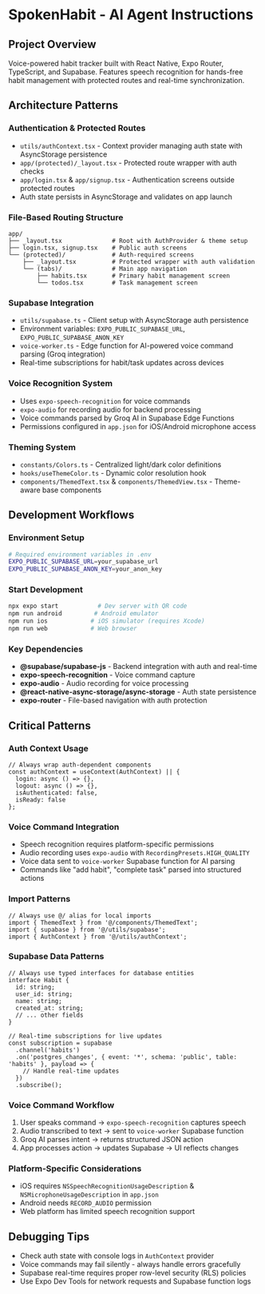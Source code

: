 # SpokenHabit - AI Agent Instructions

## Project Overview
Voice-powered habit tracker built with React Native, Expo Router, TypeScript, and Supabase. Features speech recognition for hands-free habit management with protected routes and real-time synchronization.

## Architecture Patterns

### Authentication & Protected Routes
- `utils/authContext.tsx` - Context provider managing auth state with AsyncStorage persistence
- `app/(protected)/_layout.tsx` - Protected route wrapper with auth checks
- `app/login.tsx` & `app/signup.tsx` - Authentication screens outside protected routes
- Auth state persists in AsyncStorage and validates on app launch

### File-Based Routing Structure
```
app/
├── _layout.tsx              # Root with AuthProvider & theme setup
├── login.tsx, signup.tsx    # Public auth screens
└── (protected)/             # Auth-required screens
    ├── _layout.tsx          # Protected wrapper with auth validation
    └── (tabs)/              # Main app navigation
        ├── habits.tsx       # Primary habit management screen
        └── todos.tsx        # Task management screen
```

### Supabase Integration
- `utils/supabase.ts` - Client setup with AsyncStorage auth persistence
- Environment variables: `EXPO_PUBLIC_SUPABASE_URL`, `EXPO_PUBLIC_SUPABASE_ANON_KEY`
- `voice-worker.ts` - Edge function for AI-powered voice command parsing (Groq integration)
- Real-time subscriptions for habit/task updates across devices

### Voice Recognition System
- Uses `expo-speech-recognition` for voice commands
- `expo-audio` for recording audio for backend processing
- Voice commands parsed by Groq AI in Supabase Edge Functions
- Permissions configured in `app.json` for iOS/Android microphone access

### Theming System
- `constants/Colors.ts` - Centralized light/dark color definitions
- `hooks/useThemeColor.ts` - Dynamic color resolution hook
- `components/ThemedText.tsx` & `components/ThemedView.tsx` - Theme-aware base components

## Development Workflows

### Environment Setup
```bash
# Required environment variables in .env
EXPO_PUBLIC_SUPABASE_URL=your_supabase_url
EXPO_PUBLIC_SUPABASE_ANON_KEY=your_anon_key
```

### Start Development
```bash
npx expo start           # Dev server with QR code
npm run android         # Android emulator
npm run ios            # iOS simulator (requires Xcode)
npm run web            # Web browser
```

### Key Dependencies
- **@supabase/supabase-js** - Backend integration with auth and real-time
- **expo-speech-recognition** - Voice command capture
- **expo-audio** - Audio recording for voice processing
- **@react-native-async-storage/async-storage** - Auth state persistence
- **expo-router** - File-based navigation with auth protection

## Critical Patterns

### Auth Context Usage
```tsx
// Always wrap auth-dependent components
const authContext = useContext(AuthContext) || {
  login: async () => {},
  logout: async () => {},
  isAuthenticated: false,
  isReady: false
};
```

### Voice Command Integration
- Speech recognition requires platform-specific permissions
- Audio recording uses `expo-audio` with `RecordingPresets.HIGH_QUALITY`
- Voice data sent to `voice-worker` Supabase function for AI parsing
- Commands like "add habit", "complete task" parsed into structured actions

### Import Patterns
```tsx
// Always use @/ alias for local imports
import { ThemedText } from '@/components/ThemedText';
import { supabase } from '@/utils/supabase';
import { AuthContext } from '@/utils/authContext';
```

### Supabase Data Patterns
```tsx
// Always use typed interfaces for database entities
interface Habit {
  id: string;
  user_id: string;
  name: string;
  created_at: string;
  // ... other fields
}

// Real-time subscriptions for live updates
const subscription = supabase
  .channel('habits')
  .on('postgres_changes', { event: '*', schema: 'public', table: 'habits' }, payload => {
    // Handle real-time updates
  })
  .subscribe();
```

### Voice Command Workflow
1. User speaks command → `expo-speech-recognition` captures speech
2. Audio transcribed to text → sent to `voice-worker` Supabase function
3. Groq AI parses intent → returns structured JSON action
4. App processes action → updates Supabase → UI reflects changes

### Platform-Specific Considerations
- iOS requires `NSSpeechRecognitionUsageDescription` & `NSMicrophoneUsageDescription` in `app.json`
- Android needs `RECORD_AUDIO` permission
- Web platform has limited speech recognition support

## Debugging Tips
- Check auth state with console logs in `AuthContext` provider
- Voice commands may fail silently - always handle errors gracefully
- Supabase real-time requires proper row-level security (RLS) policies
- Use Expo Dev Tools for network requests and Supabase function logs
